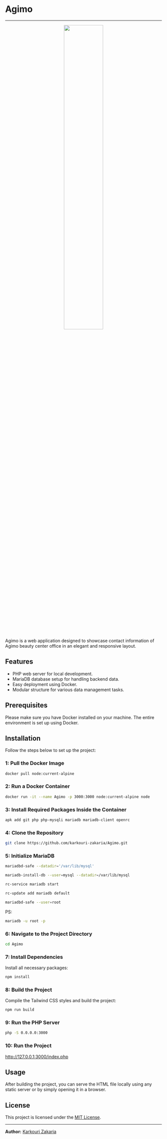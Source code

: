 # Agimo
---
<p align="center">
  <img src="https://github.com/user-attachments/assets/84cb627d-7686-8143-2625cd7d90fe" width="50%" />
</p>
Agimo is a web application designed to showcase contact information of Agimo beauty center office in an elegant and responsive layout.

## Features
- PHP web server for local development.
- MariaDB database setup for handling backend data.
- Easy deployment using Docker.
- Modular structure for various data management tasks.

## Prerequisites

Please make sure you have Docker installed on your machine. The entire environment is set up using Docker.

## Installation

Follow the steps below to set up the project:

### 1: Pull the Docker Image
```bash
docker pull node:current-alpine
```

### 2: Run a Docker Container
```bash
docker run -it --name Agimo -p 3000:3000 node:current-alpine node
```

### 3: Install Required Packages Inside the Container
```bash
apk add git php php-mysqli mariadb mariadb-client openrc
```

### 4: Clone the Repository
```bash
git clone https://github.com/karkouri-zakaria/Agimo.git
```

### 5: Initialize MariaDB
```bash
mariadbd-safe --datadir='/var/lib/mysql'
```
```bash
mariadb-install-db --user=mysql --datadir=/var/lib/mysql
```
```bash
rc-service mariadb start
```
```bash
rc-update add mariadb default
```
```bash
mariadbd-safe --user=root 
```

PS:
```bash
mariadb -u root -p
```

### 6: Navigate to the Project Directory
```bash
cd Agimo
```

### 7: Install Dependencies
Install all necessary packages:
```bash
npm install
```

### 8: Build the Project
Compile the Tailwind CSS styles and build the project:
```bash
npm run build
```

### 9: Run the PHP Server
```bash
php -S 0.0.0.0:3000
```

### 10: Run the Project
http://127.0.0.1:3000/index.php

## Usage

After building the project, you can serve the HTML file locally using any static server or by simply opening it in a browser.

## License
This project is licensed under the [MIT License](LICENSE).

---

**Author:** [Karkouri Zakaria](https://github.com/karkouri-zakaria)
